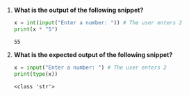 1. **What is the output of the following snippet?**
    ```python
    x = int(input("Enter a number: ")) # The user enters 2
    print(x * "5")
    ```
    `55`

2. **What is the expected output of the following snippet?**
    ```python
    x = input("Enter a number: ") # The user enters 2
    print(type(x))
    ```
    `<class 'str'>`
